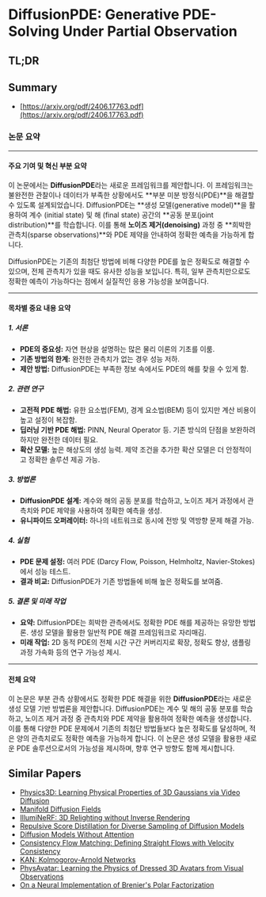 # DiffusionPDE: Generative PDE-Solving Under Partial Observation
## TL;DR
## Summary
- [https://arxiv.org/pdf/2406.17763.pdf](https://arxiv.org/pdf/2406.17763.pdf)

### 논문 요약
---

#### 주요 기여 및 혁신 부분 요약

이 논문에서는 **DiffusionPDE**라는 새로운 프레임워크를 제안합니다. 이 프레임워크는 불완전한 관찰이나 데이터가 부족한 상황에서도 **부분 미분 방정식(PDE)**을 해결할 수 있도록 설계되었습니다. DiffusionPDE는 **생성 모델(generative model)**을 활용하여 계수 (initial state) 및 해 (final state) 공간의 **공동 분포(joint distribution)**를 학습합니다. 이를 통해 **노이즈 제거(denoising)** 과정 중 **희박한 관측치(sparse observations)**와 PDE 제약을 안내하여 정확한 예측을 가능하게 합니다. 

DiffusionPDE는 기존의 최첨단 방법에 비해 다양한 PDE를 높은 정확도로 해결할 수 있으며, 전체 관측치가 있을 때도 유사한 성능을 보입니다. 특히, 일부 관측치만으로도 정확한 예측이 가능하다는 점에서 실질적인 응용 가능성을 보여줍니다.

---

#### 목차별 중요 내용 요약

##### 1. 서론
- **PDE의 중요성:** 자연 현상을 설명하는 많은 물리 이론의 기초를 이룸.
- **기존 방법의 한계:** 완전한 관측치가 없는 경우 성능 저하.
- **제안 방법:** DiffusionPDE는 부족한 정보 속에서도 PDE의 해를 찾을 수 있게 함.

##### 2. 관련 연구
- **고전적 PDE 해법:** 유한 요소법(FEM), 경계 요소법(BEM) 등이 있지만 계산 비용이 높고 설정이 복잡함.
- **딥러닝 기반 PDE 해법:** PINN, Neural Operator 등. 기존 방식의 단점을 보완하려 하지만 완전한 데이터 필요.
- **확산 모델:** 높은 해상도의 생성 능력. 제약 조건을 추가한 확산 모델은 더 안정적이고 정확한 솔루션 제공 가능.

##### 3. 방법론
- **DiffusionPDE 설계:** 계수와 해의 공동 분포를 학습하고, 노이즈 제거 과정에서 관측치와 PDE 제약을 사용하여 정확한 예측을 생성.
- **유니파이드 오퍼레이터:** 하나의 네트워크로 동시에 전방 및 역방향 문제 해결 가능.

##### 4. 실험
- **PDE 문제 설정:** 여러 PDE (Darcy Flow, Poisson, Helmholtz, Navier-Stokes)에서 성능 테스트.
- **결과 비교:** DiffusionPDE가 기존 방법들에 비해 높은 정확도를 보여줌.

##### 5. 결론 및 미래 작업
- **요약:** DiffusionPDE는 희박한 관측에서도 정확한 PDE 해를 제공하는 유망한 방법론. 생성 모델을 활용한 일반적 PDE 해결 프레임워크로 자리매김.
- **미래 작업:** 2D 동적 PDE의 전체 시간 구간 커버리지로 확장, 정확도 향상, 샘플링 과정 가속화 등의 연구 가능성 제시.

---

#### 전체 요약

이 논문은 부분 관측 상황에서도 정확한 PDE 해결을 위한 **DiffusionPDE**라는 새로운 생성 모델 기반 방법론을 제안합니다. DiffusionPDE는 계수 및 해의 공동 분포를 학습하고, 노이즈 제거 과정 중 관측치와 PDE 제약을 활용하여 정확한 예측을 생성합니다. 이를 통해 다양한 PDE 문제에서 기존의 최첨단 방법들보다 높은 정확도를 달성하며, 적은 양의 관측치로도 정확한 예측을 가능하게 합니다. 이 논문은 생성 모델을 활용한 새로운 PDE 솔루션으로서의 가능성을 제시하며, 향후 연구 방향도 함께 제시합니다.

## Similar Papers
- [Physics3D: Learning Physical Properties of 3D Gaussians via Video Diffusion](2406.04338.md)
- [Manifold Diffusion Fields](2305.15586.md)
- [IllumiNeRF: 3D Relighting without Inverse Rendering](2406.06527.md)
- [Repulsive Score Distillation for Diverse Sampling of Diffusion Models](2406.16683.md)
- [Diffusion Models Without Attention](2311.18257.md)
- [Consistency Flow Matching: Defining Straight Flows with Velocity Consistency](2407.02398.md)
- [KAN: Kolmogorov-Arnold Networks](2404.19756.md)
- [PhysAvatar: Learning the Physics of Dressed 3D Avatars from Visual Observations](2404.04421.md)
- [On a Neural Implementation of Brenier's Polar Factorization](2403.03071.md)
